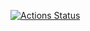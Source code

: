 [![Actions Status](https://github.com/FCO/RedEventStore/actions/workflows/test.yml/badge.svg)](https://github.com/FCO/RedEventStore/actions)



